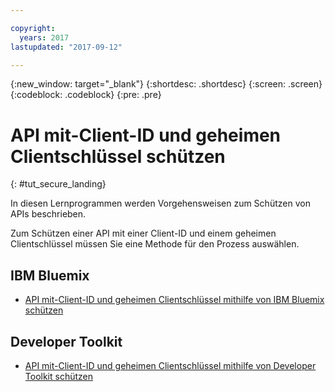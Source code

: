 ```yaml
---

copyright:
  years: 2017
lastupdated: "2017-09-12"

---
```



{:new_window: target="_blank"}
{:shortdesc: .shortdesc}
{:screen: .screen}
{:codeblock: .codeblock}
{:pre: .pre}

# API mit-Client-ID und geheimen Clientschlüssel schützen
{: #tut_secure_landing}

In diesen Lernprogrammen werden Vorgehensweisen zum Schützen von APIs beschrieben.

Zum Schützen einer API mit einer Client-ID und einem geheimen Clientschlüssel müssen Sie eine Methode für den Prozess auswählen.

## IBM Bluemix

- [API mit-Client-ID und geheimen Clientschlüssel mithilfe von IBM Bluemix schützen](tut_secure_id_secret_bm.html)

## Developer Toolkit

- [API mit-Client-ID und geheimen Clientschlüssel mithilfe von Developer Toolkit schützen](tut_secure_id_secret_tk.html)












